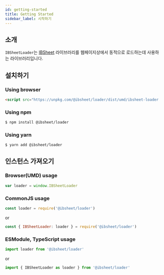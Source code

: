 ```yaml
---
id: getting-started
title: Getting Started
sidebar_label: 시작하기
---
```


<!-- import { HelpText } from '../shared' -->

## 소개

`IBSheetLoader`는 [IBSheet](https://www.ibsheet.com) 라이브러리를 웹페이지상에서 동적으로 로드하는데 사용하는 라이브러리입니다.

## 설치하기

### Using browser

```html
<script src="https://unpkg.com/@ibsheet/loader/dist/umd/ibsheet-loader.min.js"></script>
```

### Using npm

```bash
$ npm install @ibsheet/loader
```

### Using yarn

```bash
$ yarn add @ibsheet/loader
```

## 인스턴스 가져오기

### Browser(UMD) usage

```js
var loader = window.IBSheetLoader
```

### CommonJS usage

```js
const loader = require('@ibsheet/loader')
```

or 

```js
const { IBSheetLoader: loader } = require('@ibsheet/loader')
```

### ESModule, TypeScript usage

```ts
import loader from '@ibsheet/loader'
```

or

```ts
import { IBSheetLoader as loader } from '@ibsheet/loader'
```
